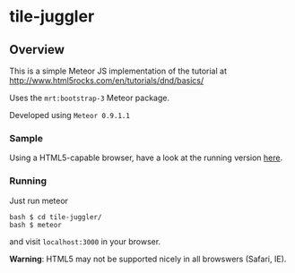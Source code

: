 # tile-juggler


## Overview

This is a simple Meteor JS implementation of the tutorial at <http://www.html5rocks.com/en/tutorials/dnd/basics/>

Uses the `mrt:bootstrap-3` Meteor package. 

Developed using `Meteor 0.9.1.1`


### Sample

Using a HTML5-capable browser, have a look at the running version [here](http://my-tile-juggler.meteor.com/).

### Running

Just run meteor

    bash $ cd tile-juggler/
    bash $ meteor

and visit `localhost:3000` in your browser.

**Warning**: HTML5 may not be supported nicely in all browswers (Safari, IE).
